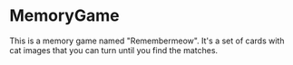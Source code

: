 # MemoryGame
This is a memory game named "Remembermeow". It's a set  of cards with cat images that you can turn until you find the matches.  

